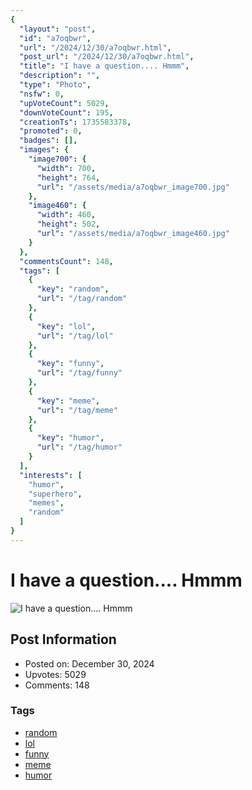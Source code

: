 ```yaml
---
{
  "layout": "post",
  "id": "a7oqbwr",
  "url": "/2024/12/30/a7oqbwr.html",
  "post_url": "/2024/12/30/a7oqbwr.html",
  "title": "I have a question.... Hmmm",
  "description": "",
  "type": "Photo",
  "nsfw": 0,
  "upVoteCount": 5029,
  "downVoteCount": 195,
  "creationTs": 1735583378,
  "promoted": 0,
  "badges": [],
  "images": {
    "image700": {
      "width": 700,
      "height": 764,
      "url": "/assets/media/a7oqbwr_image700.jpg"
    },
    "image460": {
      "width": 460,
      "height": 502,
      "url": "/assets/media/a7oqbwr_image460.jpg"
    }
  },
  "commentsCount": 148,
  "tags": [
    {
      "key": "random",
      "url": "/tag/random"
    },
    {
      "key": "lol",
      "url": "/tag/lol"
    },
    {
      "key": "funny",
      "url": "/tag/funny"
    },
    {
      "key": "meme",
      "url": "/tag/meme"
    },
    {
      "key": "humor",
      "url": "/tag/humor"
    }
  ],
  "interests": [
    "humor",
    "superhero",
    "memes",
    "random"
  ]
}
---
```


# I have a question.... Hmmm

![I have a question.... Hmmm](/assets/media/a7oqbwr_image700.jpg)

## Post Information

- Posted on: December 30, 2024
- Upvotes: 5029
- Comments: 148

### Tags

- [random](/tag/random)
- [lol](/tag/lol)
- [funny](/tag/funny)
- [meme](/tag/meme)
- [humor](/tag/humor)
